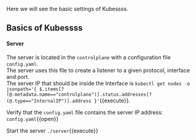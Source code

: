 Here we will see the basic settings of Kubessss.

## Basics of Kubessss

#### Server

The server is located in the `controlplane` with a configuration file `config.yaml`.  
The server uses this file to create a listener to a given protocol, interface and port.  
The server IP that should be inside the Interface is `kubectl get nodes -o jsonpath='{ $.items[?(@.metadata.name=="controlplane")].status.addresses[?(@.type=="InternalIP")].address }'`{{execute}}.  

Verify that the `config.yaml` file contains the server IP address: `config.yaml`{{open}}

Start the server `./server`{{execute}}

